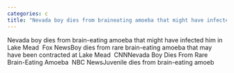 ```yaml
---
categories: c
title: "Nevada boy dies from braineating amoeba that might have infected him in Lake Mead  Fox News"
---
```

Nevada boy dies from brain-eating amoeba that might have infected him in Lake Mead&nbsp;&nbsp;Fox NewsBoy dies from rare brain-eating amoeba that may have been contracted at Lake Mead&nbsp;&nbsp;CNNNevada Boy Dies From Rare Brain-Eating Amoeba&nbsp;&nbsp;NBC NewsJuvenile dies from brain-eating amoeb